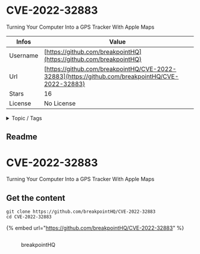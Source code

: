 # CVE-2022-32883

Turning Your Computer Into a GPS Tracker With Apple Maps

| Infos    | Value                                                              |
| -------- | -------------------------------------------------------------------|
| Username | [https://github.com/breakpointHQ](https://github.com/breakpointHQ) |
| Url      | [https://github.com/breakpointHQ/CVE-2022-32883](https://github.com/breakpointHQ/CVE-2022-32883)                                               |
| Stars    | 16                                                          |
| License  | No License                                                        |

<details>

<summary>Topic / Tags</summary>

* macos

</details>

## Readme

# CVE-2022-32883
Turning Your Computer Into a GPS Tracker With Apple Maps



## Get the content

```
git clone https://github.com/breakpointHQ/CVE-2022-32883
cd CVE-2022-32883
```

{% embed url="https://github.com/breakpointHQ/CVE-2022-32883" %}

<figure><img src="https://avatars.githubusercontent.com/u/88584206?v=4" alt=""><figcaption><p>breakpointHQ</p></figcaption></figure>
